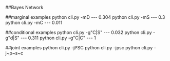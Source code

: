 ##Bayes Network

##marginal examples
python cli.py -mD --- 0.304
python cli.py -mS --- 0.3
python cli.py -mC --- 0.011

##conditional examples
python cli.py -g"C|S" --- 0.032
python cli.py -g"d|S" --- 0.311
python cli.py -g"C|C" --- 1

##joint examples
python cli.py -jPSC 
python cli.py -jpsc
python cli.py -j~p~s~c
